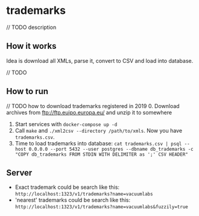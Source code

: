 # trademarks

// TODO description

## How it works

Idea is download all XMLs, parse it, convert to CSV and load into database.

// TODO

## How to run

// TODO how to download trademarks registered in 2019
0. Download archives from ftp://ftp.euipo.europa.eu/ and unzip it to somewhere
1. Start services with `docker-compose up -d `
2. Call `make` and `./xml2csv --directory /path/to/xmls`. Now you have `trademarks.csv`.
3. Time to load trademarks into database: `cat trademarks.csv | psql --host 0.0.0.0 --port 5432 --user postgres --dbname db_trademarks -c "COPY db_trademarks FROM STDIN WITH DELIMITER as ';' CSV HEADER"`

## Server

- Exact trademark could be search like this: `http://localhost:1323/v1/trademarks?name=vacuumlabs`
- 'nearest' trademarks  could be search like this: `http://localhost:1323/v1/trademarks?name=vacuumlabs&fuzzily=true`
